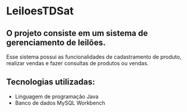 # LeiloesTDSat
## O projeto consiste em um sistema de gerenciamento de leilões.
Esse sistema possui as funcionalidades de cadastramento de produto, realizar vendas e fazer consultas de produtos ou vendas.
## Tecnologias utilizadas:
- Linguagem de programação Java
- Banco de dados MySQL Workbench

